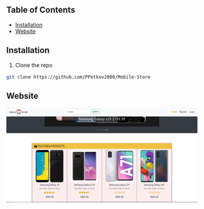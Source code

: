 ## Table of Contents

* [Installation](#installation)
* [Website](#website)

## Installation

1. Clone the repo
```sh
git clone https://github.com/PPetkov2000/Mobile-Store
```

## Website

![Game Zone](https://github.com/PPetkov2000/Mobile-Store/blob/main/app-view1.PNG)
